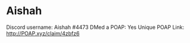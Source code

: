 # Aishah

Discord username: Aishah #4473
DMed a POAP: Yes
Unique POAP Link: 
http://POAP.xyz/claim/4zbfz6